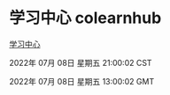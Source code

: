 # 学习中心 colearnhub
[学习中心](http://219.139.198.62:56308/colearnhub/)

2022年 07月 08日 星期五 21:00:02 CST

2022年 07月 08日 星期五 13:00:02 GMT
